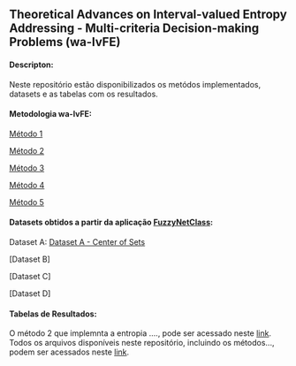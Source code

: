 ## Theoretical Advances on Interval-valued Entropy Addressing - Multi-criteria Decision-making Problems (wa-IvFE)

#### Descripton: 
Neste repositório estão disponibilizados os metódos implementados, datasets e as tabelas com os resultados.

#### Metodologia wa-IvFE:

[Método 1](https://github.com/Lidicostas/wa-IvFE/blob/main/Metodo1.m)

[Método 2](https://github.com/Lidicostas/wa-IvFE/blob/main/Metodo2.m)

[Método 3](https://github.com/Lidicostas/wa-IvFE/blob/main/Metodo3.m)

[Método 4](https://github.com/Lidicostas/wa-IvFE/blob/main/Metodo4.m)

[Método 5](https://github.com/Lidicostas/wa-IvFE/blob/main/Metodo5.m)


#### Datasets obtidos a partir da aplicação [FuzzyNetClass](http://guaiaca.ufpel.edu.br:8080/handle/prefix/9238):

Dataset A: 
[Dataset A - Center of Sets](https://github.com/Lidicostas/wa-IvFE/blob/main/Metodo5.m)

[Dataset B]

[Dataset C]

[Dataset D]


#### Tabelas de Resultados:










O método 2 que implemnta a entropia ...., pode ser acessado neste [link](https://github.com/Lidicostas/wa-IvFE/blob/main/Metodo2.m).
Todos os arquivos disponíveis neste repositório, incluindo os métodos..., podem ser acessados neste [link](https://github.com/Lidicostas/wa-IvFE/tree/main).
